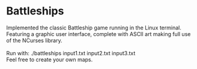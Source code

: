 # Battleships
Implemented the classic Battleship game running in the Linux terminal. <br />
Featuring a graphic user interface, complete with ASCII art making full use of the NCurses library. <br />
<br />
Run with: ./battleships input1.txt input2.txt input3.txt <br />
Feel free to create your own maps.
